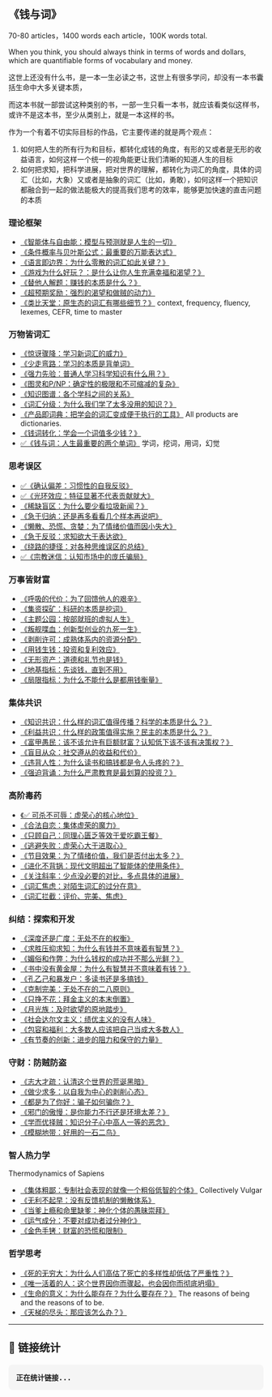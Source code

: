 ## 《钱与词》

70-80 articles，1400 words each article，100K words total.

When you think, you should always think in terms of words and dollars, which are quantifiable forms of vocabulary and money.

这世上还没有什么书，是一本一生必读之书，这世上有很多学问，却没有一本书囊括生命中大多关键本质，

而这本书就一部尝试这种类别的书，一部一生只看一本书，就应该看类似这样书，或许不是这本书，至少从类别上，就是一本这样的书。

作为一个有着不切实际目标的作品，它主要传递的就是两个观点：

1. 如何把人生的所有行为和目标，都转化成钱的角度，有形的又或者是无形的收益语言，如何这样一个统一的视角能更让我们清晰的知道人生的目标
1. 如何把求知，把科学进展，把对世界的理解，都转化为词汇的角度，具体的词汇（比如，大象）又或者是抽象的词汇（比如，勇敢），如何这样一个把知识都融合到一起的做法能极大的提高我们思考的效率，能够更加快速的直击问题的本质

### 理论框架

- [《智能体与自由能：模型与预测就是人生的一切》](./agent)
- [《条件概率与贝叶斯公式：最重要的万能表达式》](./bayes)
- [《语言即边界：为什么零散的词汇如此关键？》](./lexemes)
- [《游戏为什么好玩？：是什么让你人生充满幸福和渴望？》](./game)
- [《替他人解题：赚钱的本质是什么？》](./solve)
- [《超预期奖励：强烈的渴望和做贼的动力》](./surprize)
- [《类比天堂：原生态的词汇有哪些细节？》](./language) context, frequency, fluency, lexemes, CEFR, time to master

### 万物皆词汇

- [《惊讶骤降：学习新词汇的威力》](./surprise)
- [《少走弯路：学习的本质是背单词》](./learn)
- [《强力先验：普通人学习科学知识有什么用？》](./prior)
- [《图灵和P/NP：确定性的极限和不可缩减的复杂》](./turing)
- [《知识图谱：各个学科之间的关系》](./knowledge)
- [《词汇分级：为什么我们学了太多没用的知识？》](./levels)
- [《产品即词典：把学会的词汇变成便于执行的工具》](./product) All products are dictionaries.
- [《钱词转化：学会一个词值多少钱？》](./convert)
- [✅《钱与词：人生最重要的两个单词》](./core) 学词，挖词，用词，幻觉

### 思考误区

- [✅《确认偏差：习惯性的自我反驳》](./confirm)
- [✅《光环效应：特征显著不代表贡献就大》](./halo)
- [《稀缺盲区：为什么要少看垃圾新闻？》](./rarity)
- [《急于归纳：还是再多看看几个样本再说吧》](./jump)
- [《懒散、恐慌、贪婪：为了情绪价值而因小失大》](./emo)
- [《急于反驳：求知欲大于表达欲》](./express)
- [《绕路的捷径：对各种思维误区的总结》](./bias)
- [✅《宗教迷信：认知市场中的庞氏骗局》](./wrong)

### 万事皆财富

- [《呼吸的代价：为了回馈他人的艰辛》](./breath)
- [《集资探矿：科研的本质是挖词》](./academia)
- [《主题公园：按部就班的虚拟人生》](./standard)
- [《叛舰喋血：创新型创业的九死一生》](./startup)
- [《剥削许可：成熟体系内的资源分配》](./established)
- [《用钱生钱：投资和复利效应》](./invest)
- [《无形资产：道德和礼节也是钱》](./intangible)
- [《地基指标：先谈钱，直到不用》](./foundation)
- [《局限指标：为什么不能什么是都用钱衡量》](./metric)

### 集体共识

- [《知识共识：什么样的词汇值得传播？科学的本质是什么？》](./science)
- [《利益共识：什么样的政策值得实施？民主的本质是什么？》](./democracy)
- [《富甲愚民：该不该允许有巨额财富？认知低下该不该有决策权？》](./limit)
- [《盲目从众：社交遵从的收益和代价》](./follow)
- [《违背人性：为什么读书和搞钱都是令人头疼的？》](./against)
- [《强迫背诵：为什么严肃教育是最划算的投资？》](./edu)

### 高阶毒药

- [《✅ 可杀不可辱：虚荣心的核心地位》](./ego)
- [《合法自恋：集体虚荣的魔力》](./tribalism)
- [《只顾自己：同理心匮乏等效于爱吃霸王餐》](./empathy)
- [《逃避失败：虚荣心大于进取心》](./escape)
- [《节目效果：为了情绪价值，我们是否付出太多？》](./emotions)
- [《进化不背锅：现代文明超出了智能体的使用条件》](./conditions)
- [《关注斜率：少点没必要的对比，多点具体的进展》](./slope)
- [《词汇焦虑：对陌生词汇的过分在意》](./anxiety)
- [《词汇拦截：评价、完美、焦虑》](./intercept)

### 纠结：探索和开发

- [《深度还是广度：无处不在的权衡》](./bd)
- [《求胜压抑求知：为什么有钱并不意味着有智慧？》](./rich)
- [《媚俗和作弊：为什么钱权的成功并不那么光鲜？》](./dirty)
- [《书中没有黄金屋：为什么有智慧并不意味着有钱？》](./smart)
- [《孔乙己和暴发户：多读书还是多搞钱》](./better)
- [《克制完美：无处不在的二八原则》](./primary)
- [《只挣不花：拜金主义的本末倒置》](./save)
- [《月光族：及时欲望的原地踏步》](./spend)
- [《社会达尔文主义：绩优主义的没有人味》](./merit)
- [《包容和福利：大多数人应该把自己当成大多数人》](./majority)
- [《有节奏的创新：进步的阻力和保守的力量》](./advance)

### 守财：防贼防盗

- [《志大才疏：认清这个世界的荒诞黑暗》](./dark)
- [《做少求多：以自我为中心的剥削心态》](./infant)
- [《都是为了你好：骗子如何骗你？》](./fraud)
- [《邪门的傲慢：是你能力不行还是环境太差？》](./elite)
- [《学而优择贼：知识分子心中高人一等的恶念》](./services)
- [《模糊地带：好用的一石二鸟》](./ambiguity)

### 智人热力学

Thermodynamics of Sapiens

- [《集体粗鄙：专制社会表现的就像一个粗俗低智的个体》](./authoritarian) Collectively Vulgar
- [《无利不起早：没有反馈机制的懒散体系》](./incentive)
- [《当爹上瘾和命里缺爹：神化个体的愚昧崇拜》](./worship)
- [《运气成分：不要对成功者过分神化》](./luck)
- [《金色手铐：财富的恐慌和限制》](./handcuffs)

### 哲学思考

- [《死的无穷大：为什么人们高估了死亡的多样性却低估了严重性？》](./death)
- [《唯一活着的人：这个世界因你而骤起，也会因你而彻底坍塌》](./living)
- [《生命的意义：为什么能存在？为什么要存在？》](./existance) The reasons of being and the reasons of to be.
- [《天梯的尽头：那应该怎么办？》](./end)

---

## 🔗 链接统计

<div id="link-counter" style="background: #f5f5f5; padding: 15px; border-radius: 8px; margin: 20px 0; font-family: monospace;">
  <strong>正在统计链接...</strong>
</div>

<script>
// 链接计数器
function countMarkdownLinks() {
  const content = document.body.innerHTML;
  
  // 方法1: 匹配HTML链接格式 <a href="url">text</a> (Hugo转换后的格式)
  const htmlLinkRegex = /<a[^>]*href=["']([^"']+)["'][^>]*>([^<]+)<\/a>/g;
  const htmlLinks = [];
  let match;
  
  while ((match = htmlLinkRegex.exec(content)) !== null) {
    htmlLinks.push({
      text: match[2].trim(),
      url: match[1]
    });
  }
  
  // 方法2: 尝试匹配原始markdown内容 (如果页面中有)
  const markdownContent = document.querySelector('article')?.textContent || document.body.textContent;
  const markdownLinkRegex = /\[([^\]]+)\]\(([^)]+)\)/g;
  const markdownLinks = [];
  
  while ((match = markdownLinkRegex.exec(markdownContent)) !== null) {
    markdownLinks.push({
      text: match[1],
      url: match[2]
    });
  }
  
  // 使用HTML链接结果作为主要结果
  const links = htmlLinks.length > 0 ? htmlLinks : markdownLinks;
  
  // 统计结果
  const totalLinks = links.length;
  const uniqueUrls = new Set(links.map(link => link.url)).size;
  const duplicateUrls = totalLinks - uniqueUrls;
  
  // 检测重复链接
  const urlCounts = {};
  links.forEach(link => {
    urlCounts[link.url] = (urlCounts[link.url] || 0) + 1;
  });
  
  const duplicates = Object.entries(urlCounts)
    .filter(([url, count]) => count > 1)
    .map(([url, count]) => ({
      url,
      count,
      links: links.filter(link => link.url === url)
    }));
  
  // 显示结果
  const counterDiv = document.getElementById('link-counter');
  counterDiv.innerHTML = `
    <h3>📊 链接统计结果</h3>
    <p><strong>检测方法:</strong> ${htmlLinks.length > 0 ? 'HTML链接 (Hugo转换后)' : 'Markdown链接 (原始格式)'}</p>
    <p><strong>总链接数:</strong> ${totalLinks}</p>
    <p><strong>唯一URL数:</strong> ${uniqueUrls}</p>
    <p><strong>重复URL数:</strong> ${duplicateUrls}</p>
    
    ${duplicates.length > 0 ? `
      <div style="background: #fff3cd; border: 1px solid #ffeaa7; padding: 15px; border-radius: 8px; margin: 15px 0;">
        <h4>⚠️ 发现重复链接 (${duplicates.length} 个URL重复)</h4>
        ${duplicates.map(dup => `
          <div style="margin: 10px 0; padding: 10px; background: #fff; border-left: 4px solid #f39c12;">
            <p><strong>重复URL:</strong> <code>${dup.url}</code> (出现 ${dup.count} 次)</p>
            <div style="margin-left: 20px;">
              ${dup.links.map((link, index) => `
                <div style="padding: 5px; color: #e74c3c;">
                  ${index + 1}. [${link.text}](${link.url})
                </div>
              `).join('')}
            </div>
          </div>
        `).join('')}
      </div>
    ` : `
      <div style="background: #d4edda; border: 1px solid #c3e6cb; padding: 15px; border-radius: 8px; margin: 15px 0;">
        <h4>✅ 没有发现重复链接</h4>
        <p>所有链接都是唯一的！</p>
      </div>
    `}
    
    <details style="margin-top: 15px;">
      <summary><strong>🔍 查看所有链接</strong></summary>
      <div style="max-height: 300px; overflow-y: auto; margin-top: 10px;">
        ${links.map((link, index) => `
          <div style="padding: 5px; border-bottom: 1px solid #ddd;">
            <strong>${index + 1}.</strong> [${link.text}](${link.url})
          </div>
        `).join('')}
      </div>
    </details>
    
    <details style="margin-top: 15px;">
      <summary><strong>🔧 调试信息</strong></summary>
      <p><strong>HTML链接数:</strong> ${htmlLinks.length}</p>
      <p><strong>Markdown链接数:</strong> ${markdownLinks.length}</p>
      <p><strong>页面内容长度:</strong> ${content.length} 字符</p>
    </details>
  `;
}

// 页面加载完成后执行
document.addEventListener('DOMContentLoaded', countMarkdownLinks);

// 如果页面已经加载完成，立即执行
if (document.readyState === 'loading') {
  document.addEventListener('DOMContentLoaded', countMarkdownLinks);
} else {
  countMarkdownLinks();
}
</script>
